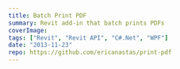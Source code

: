 ```yaml
---
title: Batch Print PDF
summary: Revit add-in that batch prints PDFs
coverImage:
tags: ["Revit", "Revit API", "C#.Net", "WPF"]
date: "2013-11-23"
repo: https://github.com/ericanastas/print-pdf
---
```

